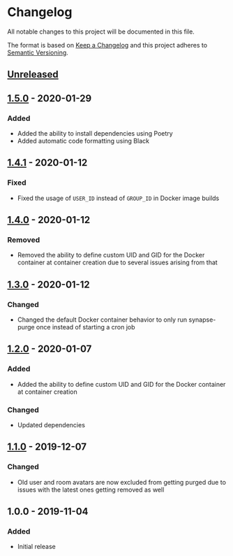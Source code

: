 # Changelog

All notable changes to this project will be documented in this file.

The format is based on [Keep a Changelog](https://keepachangelog.com/en/1.0.0/)
and this project adheres to
[Semantic Versioning](https://semver.org/spec/v2.0.0.html).

## [Unreleased]

## [1.5.0] - 2020-01-29

### Added

+ Added the ability to install dependencies using Poetry
+ Added automatic code formatting using Black

## [1.4.1] - 2020-01-12

### Fixed

+ Fixed the usage of `USER_ID` instead of `GROUP_ID` in Docker image builds

## [1.4.0] - 2020-01-12

### Removed

+ Removed the ability to define custom UID and GID for the Docker container at
  container creation due to several issues arising from that

## [1.3.0] - 2020-01-12

### Changed

+ Changed the default Docker container behavior to only run synapse-purge once
  instead of starting a cron job

## [1.2.0] - 2020-01-07

### Added

+ Added the ability to define custom UID and GID for the Docker container at
  container creation

### Changed

+ Updated dependencies

## [1.1.0] - 2019-12-07

### Changed

+ Old user and room avatars are now excluded from getting purged due to issues
  with the latest ones getting removed as well

## 1.0.0 - 2019-11-04

### Added

+ Initial release

[Unreleased]: https://github.com/mserajnik/synapse-purge/compare/1.5.0...develop
[1.5.0]: https://github.com/mserajnik/synapse-purge/compare/1.4.1...1.5.0
[1.4.1]: https://github.com/mserajnik/synapse-purge/compare/1.4.0...1.4.1
[1.4.0]: https://github.com/mserajnik/synapse-purge/compare/1.3.0...1.4.0
[1.3.0]: https://github.com/mserajnik/synapse-purge/compare/1.2.0...1.3.0
[1.2.0]: https://github.com/mserajnik/synapse-purge/compare/1.1.0...1.2.0
[1.1.0]: https://github.com/mserajnik/synapse-purge/compare/1.0.0...1.1.0
